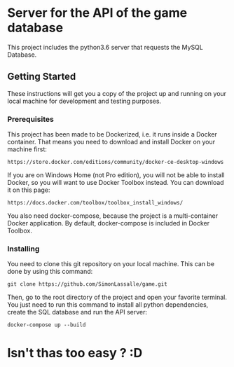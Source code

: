 # Server for the API of the game database

This project includes the python3.6 server that requests the MySQL Database.

## Getting Started

These instructions will get you a copy of the project up and running on your local machine for development and testing purposes.

### Prerequisites

This project has been made to be Dockerized, i.e. it runs inside a Docker container. That means you need to download and install Docker on your machine first:

```
https://store.docker.com/editions/community/docker-ce-desktop-windows
```

If you are on Windows Home (not Pro edition), you will not be able to install Docker, so you will want to use Docker Toolbox instead. You can download it on this page:

```
https://docs.docker.com/toolbox/toolbox_install_windows/
```

You also need docker-compose, because the project is a multi-container Docker application. By default, docker-compose is included in Docker Toolbox.

### Installing

You need to clone this git repository on your local machine. This can be done by using this command:

```
git clone https://github.com/SimonLassalle/game.git
```

Then, go to the root directory of the project and open your favorite terminal. You just need to run this command to install all python dependencies, create the SQL database and run the API server:

```
docker-compose up --build
```

# Isn't thas too easy ? :D